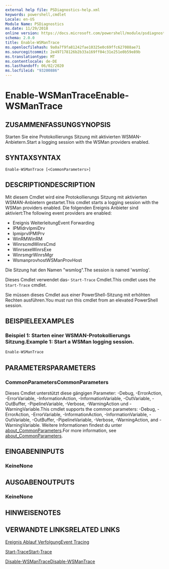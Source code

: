 ```yaml
---
external help file: PSDiagnostics-help.xml
keywords: powershell,cmdlet
Locale: en-US
Module Name: PSDiagnostics
ms.date: 11/29/2018
online version: https://docs.microsoft.com/powershell/module/psdiagnostics/enable-wsmantrace?view=powershell-7.1&WT.mc_id=ps-gethelp
schema: 2.0.0
title: Enable-WSManTrace
ms.openlocfilehash: 9a0a7f9fa81242fae10325e0c69ffc627088ae71
ms.sourcegitcommit: 2e497178126b2b33a169ff04c31e251e0b59e89b
ms.translationtype: MT
ms.contentlocale: de-DE
ms.lasthandoff: 06/02/2020
ms.locfileid: "93200886"
---
```

# <span data-ttu-id="08d11-103">Enable-WSManTrace</span><span class="sxs-lookup"><span data-stu-id="08d11-103">Enable-WSManTrace</span></span>

## <span data-ttu-id="08d11-104">ZUSAMMENFASSUNG</span><span class="sxs-lookup"><span data-stu-id="08d11-104">SYNOPSIS</span></span>
<span data-ttu-id="08d11-105">Starten Sie eine Protokollierungs Sitzung mit aktivierten WSMAN-Anbietern.</span><span class="sxs-lookup"><span data-stu-id="08d11-105">Start a logging session with the WSMan providers enabled.</span></span>

## <span data-ttu-id="08d11-106">SYNTAX</span><span class="sxs-lookup"><span data-stu-id="08d11-106">SYNTAX</span></span>

```
Enable-WSManTrace [<CommonParameters>]
```

## <span data-ttu-id="08d11-107">DESCRIPTION</span><span class="sxs-lookup"><span data-stu-id="08d11-107">DESCRIPTION</span></span>
<span data-ttu-id="08d11-108">Mit diesem Cmdlet wird eine Protokollierungs Sitzung mit aktivierten WSMAN-Anbietern gestartet.</span><span class="sxs-lookup"><span data-stu-id="08d11-108">This cmdlet starts a logging session with the WSMan providers enabled.</span></span> <span data-ttu-id="08d11-109">Die folgenden Ereignis Anbieter sind aktiviert:</span><span class="sxs-lookup"><span data-stu-id="08d11-109">The following event providers are enabled:</span></span>

- <span data-ttu-id="08d11-110">Ereignis Weiterleitung</span><span class="sxs-lookup"><span data-stu-id="08d11-110">Event Forwarding</span></span>
- <span data-ttu-id="08d11-111">IPMIdrv</span><span class="sxs-lookup"><span data-stu-id="08d11-111">IpmiDrv</span></span>
- <span data-ttu-id="08d11-112">Ipmiprv</span><span class="sxs-lookup"><span data-stu-id="08d11-112">IPMIPrv</span></span>
- <span data-ttu-id="08d11-113">WinRM</span><span class="sxs-lookup"><span data-stu-id="08d11-113">WinRM</span></span>
- <span data-ttu-id="08d11-114">Winrscmd</span><span class="sxs-lookup"><span data-stu-id="08d11-114">WinrsCmd</span></span>
- <span data-ttu-id="08d11-115">Winrsexe</span><span class="sxs-lookup"><span data-stu-id="08d11-115">WinrsExe</span></span>
- <span data-ttu-id="08d11-116">Winrsmgr</span><span class="sxs-lookup"><span data-stu-id="08d11-116">WinrsMgr</span></span>
- <span data-ttu-id="08d11-117">Wsmanprovhost</span><span class="sxs-lookup"><span data-stu-id="08d11-117">WSManProvHost</span></span>

<span data-ttu-id="08d11-118">Die Sitzung hat den Namen "wsmlog".</span><span class="sxs-lookup"><span data-stu-id="08d11-118">The session is named 'wsmlog'.</span></span>

<span data-ttu-id="08d11-119">Dieses Cmdlet verwendet das- `Start-Trace` Cmdlet.</span><span class="sxs-lookup"><span data-stu-id="08d11-119">This cmdlet uses the `Start-Trace` cmdlet.</span></span>

<span data-ttu-id="08d11-120">Sie müssen dieses Cmdlet aus einer PowerShell-Sitzung mit erhöhten Rechten ausführen.</span><span class="sxs-lookup"><span data-stu-id="08d11-120">You must run this cmdlet from an elevated PowerShell session.</span></span>

## <span data-ttu-id="08d11-121">BEISPIELE</span><span class="sxs-lookup"><span data-stu-id="08d11-121">EXAMPLES</span></span>

### <span data-ttu-id="08d11-122">Beispiel 1: Starten einer WSMAN-Protokollierungs Sitzung.</span><span class="sxs-lookup"><span data-stu-id="08d11-122">Example 1: Start a WSMan logging session.</span></span>

```powershell
Enable-WSManTrace
```

## <span data-ttu-id="08d11-123">PARAMETERS</span><span class="sxs-lookup"><span data-stu-id="08d11-123">PARAMETERS</span></span>

### <span data-ttu-id="08d11-124">CommonParameters</span><span class="sxs-lookup"><span data-stu-id="08d11-124">CommonParameters</span></span>

<span data-ttu-id="08d11-125">Dieses Cmdlet unterstützt diese gängigen Parameter: -Debug, -ErrorAction, -ErrorVariable, -InformationAction, -InformationVariable, -OutVariable, -OutBuffer, -PipelineVariable, -Verbose, -WarningAction und -WarningVariable.</span><span class="sxs-lookup"><span data-stu-id="08d11-125">This cmdlet supports the common parameters: -Debug, -ErrorAction, -ErrorVariable, -InformationAction, -InformationVariable, -OutVariable, -OutBuffer, -PipelineVariable, -Verbose, -WarningAction, and -WarningVariable.</span></span> <span data-ttu-id="08d11-126">Weitere Informationen findest du unter [about_CommonParameters](https://go.microsoft.com/fwlink/?LinkID=113216).</span><span class="sxs-lookup"><span data-stu-id="08d11-126">For more information, see [about_CommonParameters](https://go.microsoft.com/fwlink/?LinkID=113216).</span></span>

## <span data-ttu-id="08d11-127">EINGABEN</span><span class="sxs-lookup"><span data-stu-id="08d11-127">INPUTS</span></span>

### <span data-ttu-id="08d11-128">Keine</span><span class="sxs-lookup"><span data-stu-id="08d11-128">None</span></span>

## <span data-ttu-id="08d11-129">AUSGABEN</span><span class="sxs-lookup"><span data-stu-id="08d11-129">OUTPUTS</span></span>

### <span data-ttu-id="08d11-130">Keine</span><span class="sxs-lookup"><span data-stu-id="08d11-130">None</span></span>

## <span data-ttu-id="08d11-131">HINWEISE</span><span class="sxs-lookup"><span data-stu-id="08d11-131">NOTES</span></span>

## <span data-ttu-id="08d11-132">VERWANDTE LINKS</span><span class="sxs-lookup"><span data-stu-id="08d11-132">RELATED LINKS</span></span>

[<span data-ttu-id="08d11-133">Ereignis Ablauf Verfolgung</span><span class="sxs-lookup"><span data-stu-id="08d11-133">Event Tracing</span></span>](/windows/desktop/ETW/event-tracing-portal)

[<span data-ttu-id="08d11-134">Start-Trace</span><span class="sxs-lookup"><span data-stu-id="08d11-134">Start-Trace</span></span>](start-trace.md)

[<span data-ttu-id="08d11-135">Disable-WSManTrace</span><span class="sxs-lookup"><span data-stu-id="08d11-135">Disable-WSManTrace</span></span>](Disable-WSManTrace.md)

